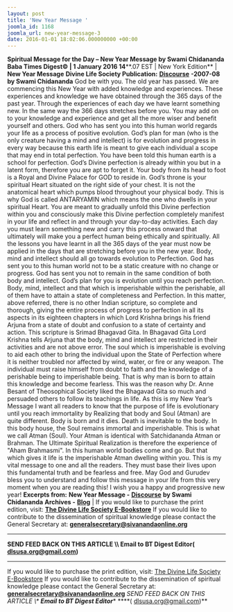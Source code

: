 ```yaml
---
layout: post
title: 'New Year Message '
joomla_id: 1168
joomla_url: new-year-message-3
date: 2016-01-01 18:02:06.000000000 +00:00
---
```

**Spiritual Message for the Day – New Year Message by Swami Chidananda**
 **Baba Times Digest© | 1 January 2016 14****.07 EST | New York Edition**
| 
**New Year Message**
**Divine Life Society Publication:** [**Discourse**](http://www.dlshq.org/discourse/jan2013.htm) **-2007-08**  **by Swami Chidananda**
God be with you. The old year has passed. We are commencing this New Year with added knowledge and experiences. These experiences and knowledge we have obtained through the 365 days of the past year. Through the experiences of each day we have learnt something new. In the same way the 366 days stretches before you. You may add on to your knowledge and experience and get all the more wiser and benefit yourself and others.
God who has sent you into this human world regards your life as a process of positive evolution. God’s plan for man (who is the only creature having a mind and intellect) is for evolution and progress in every way because this earth life is meant to give each individual a scope that may end in total perfection.
You have been told this human earth is a school for perfection. God’s Divine perfection is already within you but in a latent form, therefore you are apt to forget it. Your body from its head to foot is a Royal and Divine Palace for GOD to reside in. God’s throne is your spiritual Heart situated on the right side of your chest. It is not the anatomical heart which pumps blood throughout your physical body. This is why God is called ANTARYAMIN which means the one who dwells in your spiritual Heart. You are meant to gradually unfold this Divine perfection within you and consciously make this Divine perfection completely manifest in your life and reflect in and through your day-to-day activities. Each day you must learn something new and carry this process onward that ultimately will make you a perfect human being ethically and spiritually. All the lessons you have learnt in all the 365 days of the year must now be applied in the days that are stretching before you in the new year. Body, mind and intellect should all go towards evolution to Perfection.
God has sent you to this human world not to be a static creature with no change or progress. God has sent you not to remain in the same condition of both body and intellect. God’s plan for you is evolution until you reach perfection. Body, mind, intellect and that which is imperishable within the perishable, all of them have to attain a state of completeness and Perfection.
In this matter, above referred, there is no other Indian scripture, so complete and thorough, giving the entire process of progress to perfection in all its aspects in its eighteen chapters in which Lord Krishna brings his friend Arjuna from a state of doubt and confusion to a state of certainty and action. This scripture is Srimad Bhagavad Gita.
In Bhagavad Gita Lord Krishna tells Arjuna that the body, mind and intellect are restricted in their activities and are not above error. The soul which is imperishable is evolving to aid each other to bring the individual upon the State of Perfection where it is neither troubled nor affected by wind, water, or fire or any weapon. The individual must raise himself from doubt to faith and the knowledge of a perishable being to imperishable being. That is why man is born to attain this knowledge and become fearless. This was the reason why Dr. Anne Besant of Theosophical Society liked the Bhagavad Gita so much and persuaded others to follow its teachings in life.
As this is my New Year’s Message I want all readers to know that the purpose of life is evolutionary until you reach immortality by Realizing that body and Soul (Atman) are quite different. Body is born and it dies. Death is inevitable to the body. In this body house, the Soul remains immortal and imperishable. This is what we call Atman (Soul). Your Atman is identical with Satchidananda Atman or Brahman. The Ultimate Spiritual Realization is therefore the experience of "Aham Brahmasmi". In this human world bodies come and go. But that which gives it life is the imperishable Atman dwelling within you.
This is my vital message to one and all the readers. They must base their lives upon this fundamental truth and be fearless and free.
May God and Gurudev bless you to understand and follow this message in your life from this very moment when you are reading this!
I wish you a happy and progressive new year!
**Excerpts from:**
**New Year Message -** [**Discourse**](http://www.dlshq.org/discourse/jan2013.htm) **by Swami Chidananda**
**Archives -** [**Blog**](http://dlsusa.blogspot.com/)
 |
If you would like to purchase the print edition, visit: **[The Divine Life Society E-Bookstore](http://www.dlshq.org/download/download.htm)**
If you would like to contribute to the dissemination of spiritual knowledge please contact the General Secretary at: [](mailto:%20%3Cscript%20type=%27text/javascript%27%3E%20%3C%21--%20var%20prefix%20=%20%27ma%27%20+%20%27il%27%20+%20%27to%27;%20var%20path%20=%20%27hr%27%20+%20%27ef%27%20+%20%27=%27;%20var%20addy57016%20=%20%27generalsecretary%27%20+%20%27@%27;%20addy57016%20=%20addy57016%20+%20%27sivanandaonline%27%20+%20%27.%27%20+%20%27org%27;%20document.write%28%27%3Ca%20%27%20+%20path%20+%20%27%5C%27%27%20+%20prefix%20+%20%27:%27%20+%20addy57016%20+%20%27%5C%27%3E%27%29;%20document.write%28addy57016%29;%20document.write%28%27%3C%5C/a%3E%27%29;%20//--%3E%5Cn%20%3C/script%3E%3Cscript%20type=%27text/javascript%27%3E%20%3C%21--%20document.write%28%27%3Cspan%20style=%5C%27display:%20none;%5C%27%3E%27%29;%20//--%3E%20%3C/script%3EThis%20email%20address%20is%20being%20protected%20from%20spambots.%20You%20need%20JavaScript%20enabled%20to%20view%20it.%20%3Cscript%20type=%27text/javascript%27%3E%20%3C%21--%20document.write%28%27%3C/%27%29;%20document.write%28%27span%3E%27%29;%20//--%3E%20%3C/script%3E?subject=Contribution%20to%20Dissemination%20of%20Spiritual%20Knowledge) **generalsecretary@sivanandaonline.org**
****
**SEND FEED BACK ON THIS ARTICLE \\\ Email to BT Digest Editor[](mailto:%20%3Cscript%20type=%27text/javascript%27%3E%20%3C%21--%20var%20prefix%20=%20%27ma%27%20+%20%27il%27%20+%20%27to%27;%20var%20path%20=%20%27hr%27%20+%20%27ef%27%20+%20%27=%27;%20var%20addy72654%20=%20%27dlsusa.org%27%20+%20%27@%27;%20addy72654%20=%20addy72654%20+%20%27gmail%27%20+%20%27.%27%20+%20%27com%27;%20document.write%28%27%3Ca%20%27%20+%20path%20+%20%27%5C%27%27%20+%20prefix%20+%20%27:%27%20+%20addy72654%20+%20%27%5C%27%3E%27%29;%20document.write%28addy72654%29;%20document.write%28%27%3C%5C/a%3E%27%29;%20//--%3E%5Cn%20%3C/script%3E%3Cscript%20type=%27text/javascript%27%3E%20%3C%21--%20document.write%28%27%3Cspan%20style=%5C%27display:%20none;%5C%27%3E%27%29;%20//--%3E%20%3C/script%3EThis%20email%20address%20is%20being%20protected%20from%20spambots.%20You%20need%20JavaScript%20enabled%20to%20view%20it.%20%3Cscript%20type=%27text/javascript%27%3E%20%3C%21--%20document.write%28%27%3C/%27%29;%20document.write%28%27span%3E%27%29;%20//--%3E%20%3C/script%3E?subject=DLS%20Posts)( [dlsusa.org@gmail.com](mailto:dlsusa.org@gmail.com))**
* * *
  
If you would like to purchase the print edition, visit: [The Divine Life Society E-Bookstore](http://www.dlshq.org/download/download.htm)
If you would like to contribute to the dissemination of spiritual knowledge please contact the General Secretary at: **[generalsecretary@sivanandaonline.org](mailto:generalsecretary@sivanandaonline.org)**
**SEND FEED BACK ON THIS ARTICLE \\\**  **Email to BT Digest Editor**** [](mailto:%20%3Cscript%20type=%27text/javascript%27%3E%20%3C%21--%20var%20prefix%20=%20%27ma%27%20+%20%27il%27%20+%20%27to%27;%20var%20path%20=%20%27hr%27%20+%20%27ef%27%20+%20%27=%27;%20var%20addy72654%20=%20%27dlsusa.org%27%20+%20%27@%27;%20addy72654%20=%20addy72654%20+%20%27gmail%27%20+%20%27.%27%20+%20%27com%27;%20document.write%28%27%3Ca%20%27%20+%20path%20+%20%27%5C%27%27%20+%20prefix%20+%20%27:%27%20+%20addy72654%20+%20%27%5C%27%3E%27%29;%20document.write%28addy72654%29;%20document.write%28%27%3C%5C/a%3E%27%29;%20//--%3E%5Cn%20%3C/script%3E%3Cscript%20type=%27text/javascript%27%3E%20%3C%21--%20document.write%28%27%3Cspan%20style=%5C%27display:%20none;%5C%27%3E%27%29;%20//--%3E%20%3C/script%3EThis%20email%20address%20is%20being%20protected%20from%20spambots.%20You%20need%20JavaScript%20enabled%20to%20view%20it.%20%3Cscript%20type=%27text/javascript%27%3E%20%3C%21--%20document.write%28%27%3C/%27%29;%20document.write%28%27span%3E%27%29;%20//--%3E%20%3C/script%3E?subject=DLS%20Posts)****( [dlsusa.org@gmail.com](mailto:dlsusa.org@gmail.com))**  

